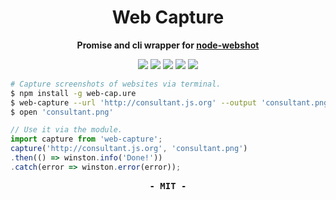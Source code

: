 
<h1 align="center">Web Capture</h1>

<p align="center"><b>Promise and cli wrapper for <a href="https://github.com/brenden/node-webshot">node-webshot</a></b></p>

<p align="center">
  <img src="https://img.shields.io/travis/Jense5/web-capture.svg?style=flat-square"/>
  <img src="https://img.shields.io/npm/v/web-capture.svg?style=flat-square"/>
  <img src="https://img.shields.io/npm/l/web-capture.svg?style=flat-square"/>
  <img src="https://img.shields.io/codecov/c/github/codecov/web-capture.svg?style=flat-square"/>
  <img src="https://img.shields.io/badge/%20%20%F0%9F%93%A6%F0%9F%9A%80-semantic--release-e10079.svg?style=flat-square"/>
</p>

```sh
# Capture screenshots of websites via terminal.
$ npm install -g web-cap.ure
$ web-capture --url 'http://consultant.js.org' --output 'consultant.png'
$ open 'consultant.png'
```

```js
// Use it via the module.
import capture from 'web-capture';
capture('http://consultant.js.org', 'consultant.png')
.then(() => winston.info('Done!'))
.catch(error => winston.error(error));
```

<p align="center" style="font-family:monospace"><b>- MIT -</b></p>
